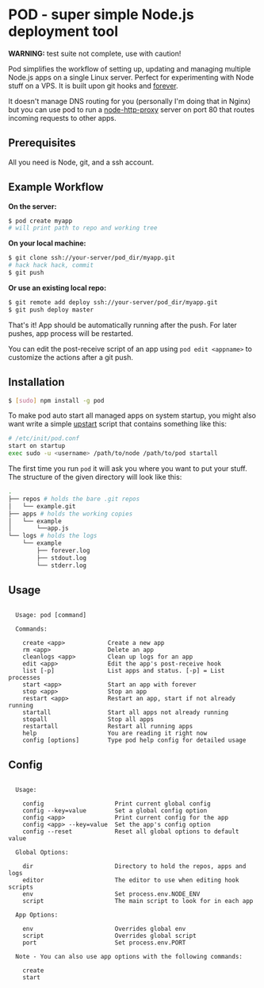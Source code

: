 # POD - super simple Node.js deployment tool

**WARNING:** test suite not complete, use with caution!

Pod simplifies the workflow of setting up, updating and managing multiple Node.js apps on a single Linux server. Perfect for experimenting with Node stuff on a VPS. It is built upon git hooks and [forever](https://github.com/nodejitsu/forever).

It doesn't manage DNS routing for you (personally I'm doing that in Nginx) but you can use pod to run a [node-http-proxy](https://github.com/nodejitsu/node-http-proxy) server on port 80 that routes incoming requests to other apps.

## Prerequisites

All you need is Node, git, and a ssh account.

## Example Workflow

**On the server:**

``` bash
$ pod create myapp
# will print path to repo and working tree
```

**On your local machine:**

``` bash
$ git clone ssh://your-server/pod_dir/myapp.git
# hack hack hack, commit
$ git push
```

**Or use an existing local repo:**

``` bash
$ git remote add deploy ssh://your-server/pod_dir/myapp.git
$ git push deploy master
```

That's it! App should be automatically running after the push. For later pushes, app process will be restarted.  

You can edit the post-receive script of an app using `pod edit <appname>` to customize the actions after a git push.

## Installation

``` bash
$ [sudo] npm install -g pod
```

To make pod auto start all managed apps on system startup, you might also want write a simple [upstart](http://upstart.ubuntu.com) script that contains something like this:

``` bash
# /etc/init/pod.conf
start on startup
exec sudo -u <username> /path/to/node /path/to/pod startall
```

The first time you run `pod` it will ask you where you want to put your stuff. The structure of the given directory will look like this:

``` bash
.
├── repos # holds the bare .git repos
│   └── example.git
├── apps # holds the working copies
│   └── example
│       └──app.js
└── logs # holds the logs
    └── example
        ├── forever.log
        ├── stdout.log
        └── stderr.log
```

## Usage

```

  Usage: pod [command]

  Commands:

    create <app>            Create a new app
    rm <app>                Delete an app
    cleanlogs <app>         Clean up logs for an app
    edit <app>              Edit the app's post-receive hook
    list [-p]               List apps and status. [-p] = List processes
    start <app>             Start an app with forever
    stop <app>              Stop an app
    restart <app>           Restart an app, start if not already running
    startall                Start all apps not already running
    stopall                 Stop all apps
    restartall              Restart all running apps
    help                    You are reading it right now
    config [options]        Type pod help config for detailed usage

```

## Config

```

  Usage:

    config                    Print current global config
    config --key=value        Set a global config option
    config <app>              Print current config for the app
    config <app> --key=value  Set the app's config option
    config --reset            Reset all global options to default value

  Global Options:

    dir                       Directory to hold the repos, apps and logs
    editor                    The editor to use when editing hook scripts
    env                       Set process.env.NODE_ENV
    script                    The main script to look for in each app

  App Options:

    env                       Overrides global env
    script                    Overrides global script
    port                      Set process.env.PORT

  Note - You can also use app options with the following commands:

    create
    start
    
```